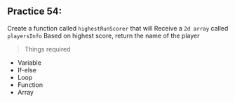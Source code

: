 ## Practice  54: 

Create a function called `highestRunScorer` that will
Receive a `2d array` called `playersInfo`
Based on highest score, return the name of the player

> Things required

- Variable
- If-else
- Loop
- Function
- Array 



